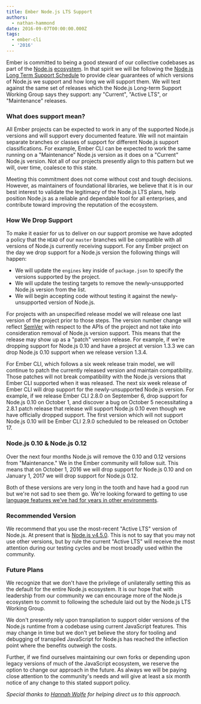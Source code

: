 ```yaml
---
title: Ember Node.js LTS Support
authors:
  - nathan-hammond
date: 2016-09-07T00:00:00.000Z
tags:
  - ember-cli
  - '2016'
---
```


<!-- alex ignore steward-stewardess -->
Ember is committed to being a good steward of our collective codebases as part of the [Node.js](https://nodejs.org/en/) [ecosystem](https://www.npmjs.com/). In that spirit we will be following the [Node.js Long Term Support Schedule](https://github.com/nodejs/LTS#lts-schedule) to provide clear guarantees of which versions of Node.js we support and how long we will support them. We will test against the same set of releases which the Node.js Long-term Support Working Group says they support: any "Current", "Active LTS", or "Maintenance" releases.

### What does support mean?

All Ember projects can be expected to work in any of the supported Node.js versions and will support every documented feature. We will not maintain separate branches or classes of support for different Node.js support classifications. For example, Ember CLI can be expected to work the same running on a "Maintenance" Node.js version as it does on a "Current" Node.js version. Not all of our projects presently align to this pattern but we will, over time, coalesce to this state.

Meeting this commitment does not come without cost and tough decisions. However, as maintainers of foundational libraries, we believe that it is in our best interest to validate the legitimacy of the Node.js LTS plans, help position Node.js as a reliable and dependable tool for all enterprises, and contribute toward improving the reputation of the ecosystem.

### How We Drop Support

To make it easier for us to deliver on our support promise we have adopted a policy that the `HEAD` of our `master` branches will be compatible with all versions of Node.js currently receiving support. For any Ember project on the day we drop support for a Node.js version the following things will happen:

- We will update the `engines` key inside of `package.json` to specify the versions supported by the project.
- We will update the testing targets to remove the newly-unsupported Node.js version from the list.
- We will begin accepting code without testing it against the newly-unsupported version of Node.js.

For projects with an unspecified release model we will release one last version of the project prior to those steps. The version number change will reflect [SemVer](http://semver.org/) with respect to the APIs of the project and not take into consideration removal of Node.js version support. This means that the release may show up as a "patch" version release. For example, if we're dropping support for Node.js 0.10 and have a project at version 1.3.3 we can drop Node.js 0.10 support when we release version 1.3.4.

For Ember CLI, which follows a six week release train model, we will continue to patch the currently released version and maintain compatibility. Those patches will not break compatibility with the Node.js versions that Ember CLI supported when it was released. The next six week release of Ember CLI will drop support for the newly-unsupported Node.js version. For example, if we release Ember CLI 2.8.0 on September 6, drop support for Node.js 0.10 on October 1, and discover a bug on October 5 necessitating a 2.8.1 patch release that release will support Node.js 0.10 even though we have officially dropped support. The first version which will not support Node.js 0.10 will be Ember CLI 2.9.0 scheduled to be released on October 17.

### Node.js 0.10 & Node.js 0.12

Over the next four months Node.js will remove the 0.10 and 0.12 versions from "Maintenance." We in the Ember community will follow suit. This means that on October 1, 2016 we will drop support for Node.js 0.10 and on January 1, 2017 we will drop support for Node.js 0.12.

Both of these versions are very long in the tooth and have had a good run but we're not sad to see them go. We're looking forward to getting to use [language features we've had for years in other environments](http://kangax.github.io/compat-table/es6/#node012).

### Recommended Version

We recommend that you use the most-recent "Active LTS" version of Node.js. At present that is [Node.js v4.5.0](https://nodejs.org/en/download/). This is not to say that you may not use other versions, but by rule the current "Active LTS" will receive the most attention during our testing cycles and be most broadly used within the community.

### Future Plans

We recognize that we don't have the privilege of unilaterally setting this as the default for the entire Node.js ecosystem. It is our hope that with leadership from our community we can encourage more of the Node.js ecosystem to commit to following the schedule laid out by the Node.js LTS Working Group.

We don't presently rely upon transpilation to support older versions of the Node.js runtime from a codebase using current JavaScript features. This may change in time but we don't yet believe the story for tooling and debugging of transpiled JavaScript for Node.js has reached the inflection point where the benefits outweigh the costs.

Further, if we find ourselves maintaining our own forks or depending upon legacy versions of much of the JavaScript ecosystem, we reserve the option to change our approach in the future. As always we will be paying close attention to the community's needs and will give at least a six month notice of any change to this stated support policy.

<!-- alex ignore special -->
_Special thanks to [Hannah Wolfe](https://github.com/ErisDS) for helping direct us to this approach._
